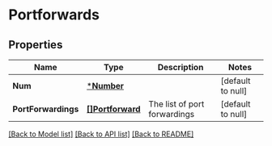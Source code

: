# Portforwards

## Properties
Name | Type | Description | Notes
------------ | ------------- | ------------- | -------------
**Num** | [***Number**](Number.md) |  | [default to null]
**PortForwardings** | [**[]Portforward**](Portforward.md) | The list of port forwardings | [default to null]

[[Back to Model list]](../README.md#documentation-for-models) [[Back to API list]](../README.md#documentation-for-api-endpoints) [[Back to README]](../README.md)


